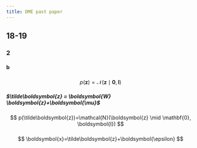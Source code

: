 ```yaml
---
title: DME past paper
---
```


## 18-19

### 2
#### b
#####
$$
p(\boldsymbol{z})=\mathcal{N}(\boldsymbol{z} \mid \mathbf{0}, \boldsymbol{I})
$$
##### $\tilde\boldsymbol{z} = \boldsymbol{W} \boldsymbol{z}+\boldsymbol{\mu}$
#####
$$
p(\tilde\boldsymbol{z})=\mathcal{N}(\boldsymbol{z} \mid \mathbf{0}, \boldsymbol{I})
$$
#####
$$
\boldsymbol{x}=\tilde\boldsymbol{z}+\boldsymbol{\epsilon}
$$
#####
